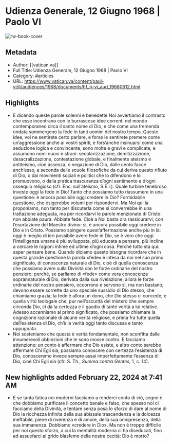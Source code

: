 # Udienza Generale, 12 Giugno 1968 | Paolo VI

![rw-book-cover](https://readwise-assets.s3.amazonaws.com/static/images/article1.be68295a7e40.png)

## Metadata
- Author: [[vatican.va]]
- Full Title: Udienza Generale, 12 Giugno 1968 | Paolo VI
- Category: #articles
- URL: https://www.vatican.va/content/paul-vi/it/audiences/1968/documents/hf_p-vi_aud_19680612.html

## Highlights
- E dicendo queste parole solenni e benedette Noi avvertiamo il contrasto che esse incontrano con le burrascose idee correnti nel mondo contemporaneo circa il santo nome di Dio, e che come una tremenda ondata sommergono la fede in tanti uomini del nostro tempo. Queste idee, voi ne sentirete certo parlare, e forse le sentirete premere come un’aggressione anche ai vostri spiriti, e fors’anche insinuarsi come una seduzione logica e convincente, sono molte e gravi e complicate, e assumono nomi nuovi e strani: secolarizzazione, demitizzazione, desacralizzazione, contestazione globale, e finalmente ateismo e antiteismo, cioè assenza, o negazione di Dio, dalle cento facce anch’esso, a seconda delle scuole filosofiche da cui deriva questo rifiuto di Dio, o dai movimenti sociali e politici che lo difendono e lo promuovono, o dalla pratica trascuranza d’ogni sentimento e d’ogni ossequio religioso (cfr. Enc. sull’ateismo, S.E.I.). 
  Quale turbine tenebroso investe oggi la fede in Dio! Tanto che possiamo tutto riassumere in una questione: è ancora possibile oggi credere in Dio? Formidabile questione, che esigerebbe volumi per rispondervi. Ma Noi qui la proponiamo, non tanto per discuterla come si converrebbe in una trattazione adeguata, ma per ricordarvi le parole menzionate di Cristo: non abbiate paura. Abbiate fede. Cioè a Noi basta ora rassicurarvi, con l’esortazione del Maestro divino: si, è ancora possibile oggi credere in Dio e in Cristo. Possiamo spingere quest’affermazione anche più in là: oggi è meglio di ieri possibile avere fede in Dio, se è vero che oggi l’intelligenza umana è più sviluppata, più educata a pensare, più incline a cercare le ragioni intime ed ultime d’ogni cosa. 
  Perché tutto sta qui: saper pensare bene. Quando diciamo questo bisogna ricordare che in questa grande questione la parola «fede» è intesa da noi nel suo primo significato, di conoscenza naturale di Dio, cioè di quella conoscenza che possiamo avere sulla Divinità con le forze ordinarie del nostro pensiero; perché, se parliamo di «fede» come vera conoscenza soprannaturale di Dio, derivata dalla sua rivelazione, allora le forze ordinarie del nostro pensiero, occorrono e servono sì, ma non bastano; devono essere sorrette da uno speciale sussidio di Dio stesso, che chiamiamo grazia; la fede è allora un dono, che Dio stesso ci concede; è quella virtù teologale che, pur nell’oscurità del mistero che sempre circonda Dio, ci dà la certezza e il gaudio di tante verità a lui relative. Adesso accenniamo al primo significato, che possiamo chiamare la cognizione razionale di alcune verità religiose, e prima fra tutte quella dell’esistenza di Dio, ch’è la verità oggi tanto discussa e tanto oppugnata.
- Noi sosteniamo che questa è verità fondamentale, non sconfitta dalle innumerevoli obbiezioni che le sono mosse contro. E facciamo attenzione: un conto è affermare che Dio esiste, e altro conto sarebbe affermare Chi Egli sia; possiamo conoscere con certezza l’esistenza di Dio, conosceremo invece sempre assai imperfettamente l’essenza di Dio, cioè Chi Egli sia (cfr. S. Th., *Summa contra Gentes*, 1, c. 14).
## New highlights added February 22, 2024 at 7:41 AM
- E se tanta fatica noi moderni facciamo a renderci conto di ciò, segno è che dobbiamo purificare il concetto banale e falso, che spesso noi ci facciamo della Divinità, e tentare senza posa lo sforzo di dare al nome di Dio la ricchezza infinita della sua abissale trascendenza e la dolcezza ineffabile, piene di riverenza e di amore, della sua onnipresenza, della sua immanenza. Dobbiamo «credere in Dio». Ma non è troppo difficile per noi questo sforzo, a cui la mentalità moderna ci ha diseducati, fino ad assuefarci al grido blasfemo della nostra cecità: Dio è morto?
